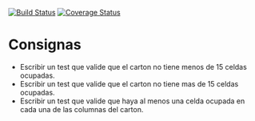 [![Build Status](https://travis-ci.com/FranGozze/bingo.svg?branch=master)](https://travis-ci.com/FranGozze/bingo) [![Coverage Status](https://coveralls.io/repos/github/FranGozze/bingo/badge.svg)](https://coveralls.io/github/FranGozze/bingo)
# Consignas

- Escribir un test que valide que el carton no tiene menos de 15 celdas ocupadas.
- Escribir un test que valide que el carton no tiene mas de 15 celdas ocupadas.
- Escribir un test que valide que haya al menos una celda ocupada en cada una de las columnas del carton.
